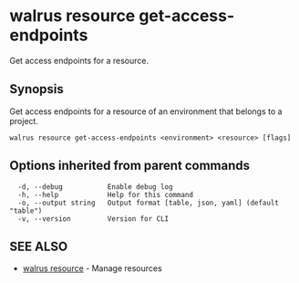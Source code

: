 # walrus resource get-access-endpoints

Get access endpoints for a resource.

## Synopsis

Get access endpoints for a resource of an environment that belongs to a project.

```
walrus resource get-access-endpoints <environment> <resource> [flags]
```

## Options inherited from parent commands

```
  -d, --debug           Enable debug log
  -h, --help            Help for this command
  -o, --output string   Output format [table, json, yaml] (default "table")
  -v, --version         Version for CLI
```

## SEE ALSO

* [walrus resource](walrus_resource)	 - Manage resources

